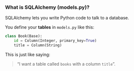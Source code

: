 ### **What is SQLAlchemy (models.py)?**

SQLAlchemy lets you write Python code to talk to a database.

You define your **tables** in `models.py` like this:

```python
class Book(Base):
    id = Column(Integer, primary_key=True)
    title = Column(String)
```

This is just like saying:

> “I want a table called `books` with a column `title`”.
